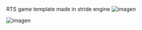 RTS game template made in stride engine
![imagen](https://github.com/user-attachments/assets/4d4a8a5d-a369-45cb-b65b-463ca35439e0)

![imagen](https://github.com/user-attachments/assets/4ccaaed5-0e63-4ba6-b854-cef5eaab4b48)

